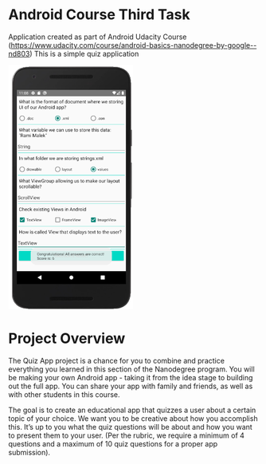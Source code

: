 # Android Course Third Task
Application created as part of Android Udacity Course (https://www.udacity.com/course/android-basics-nanodegree-by-google--nd803)
This is a simple quiz application

<img src="https://github.com/Bonuseto/AndroidCourseThirdTask/blob/master/quizapp_screenshot.PNG" width="250">

# Project Overview
The Quiz App project is a chance for you to combine and practice everything you learned in this section of the Nanodegree program. You will be making your own Android app - taking it from the idea stage to building out the full app. You can share your app with family and friends, as well as with other students in this course.

The goal is to create an educational app that quizzes a user about a certain topic of your choice. We want you to be creative about how you accomplish this. It’s up to you what the quiz questions will be about and how you want to present them to your user. (Per the rubric, we require a minimum of 4 questions and a maximum of 10 quiz questions for a proper app submission).

